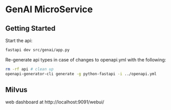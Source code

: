 # GenAI MicroService

## Getting Started
Start the api:
```sh
fastapi dev src/genai/app.py
```

Re-generate api types in case of changes to openapi.yml with the following:
```sh
rm -rf api # clean up
openapi-generator-cli generate -g python-fastapi -i ../openapi.yml
```

## Milvus
web dashboard at http://localhost:9091/webui/

